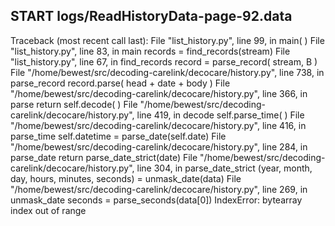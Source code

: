 ## START logs/ReadHistoryData-page-92.data
Traceback (most recent call last):
  File "list_history.py", line 99, in <module>
    main( )
  File "list_history.py", line 83, in main
    records = find_records(stream)
  File "list_history.py", line 67, in find_records
    record = parse_record( stream, B )
  File "/home/bewest/src/decoding-carelink/decocare/history.py", line 738, in parse_record
    record.parse( head + date + body )
  File "/home/bewest/src/decoding-carelink/decocare/history.py", line 366, in parse
    return self.decode( )
  File "/home/bewest/src/decoding-carelink/decocare/history.py", line 419, in decode
    self.parse_time( )
  File "/home/bewest/src/decoding-carelink/decocare/history.py", line 416, in parse_time
    self.datetime = parse_date(self.date)
  File "/home/bewest/src/decoding-carelink/decocare/history.py", line 284, in parse_date
    return parse_date_strict(date)
  File "/home/bewest/src/decoding-carelink/decocare/history.py", line 304, in parse_date_strict
    (year, month, day, hours, minutes, seconds) = unmask_date(data)
  File "/home/bewest/src/decoding-carelink/decocare/history.py", line 269, in unmask_date
    seconds = parse_seconds(data[0])
IndexError: bytearray index out of range
